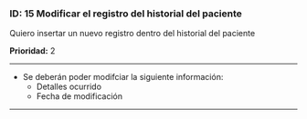 ### **ID:** 15 **Modificar el registro del historial del paciente**

Quiero insertar un nuevo registro dentro del historial del paciente

**Prioridad:** 2

---

* Se deberán poder modifciar la siguiente información:
  * Detalles ocurrido
  * Fecha de modificación

---
